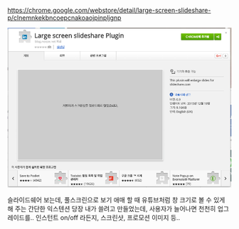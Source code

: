 
https://chrome.google.com/webstore/detail/large-screen-slideshare-p/clnemnkekbncoepcnakoaojpinpljgnp

![](Screen-Shot-2015-12-20-at-16.25.33.png)

슬라이드쉐어 보는데, 풀스크린으로 보기 애매 할 때 유튜브처럼 창 크기로 볼 수 있게 해 주는 간단한 익스텐션
당장 내가 쓸려고 만들었는데, 사용자가 늘어나면 천천히 업그레이드를.. 인스턴트 on/off 라든지, 스크린샷, 프로모션 이미지 등..